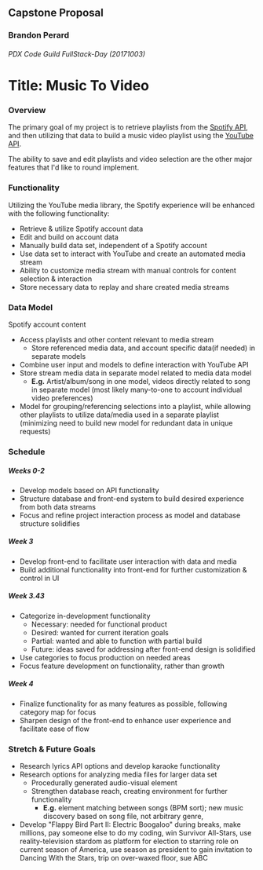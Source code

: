 ## Capstone Proposal
### Brandon Perard
###### PDX Code Guild FullStack-Day (20171003)

# Title: Music To Video

### Overview
The primary goal of my project is to retrieve playlists from the [Spotify API](https://developer.spotify.com/),
and then utilizing that data to build a music video playlist using the [YouTube API](https://developers.google.com/youtube/iframe_api_reference).

The ability to save and edit playlists and video selection are the other major features that I'd like to round implement.


### Functionality
Utilizing the YouTube media library, the Spotify experience will be enhanced with the following functionality:
* Retrieve & utilize Spotify account data
* Edit and build on account data
* Manually build data set, independent of a Spotify account
* Use data set to interact with YouTube and create an automated media stream
* Ability to customize media stream with manual controls for content selection & interaction
* Store necessary data to replay and share created media streams


### Data Model
Spotify account content
- Access playlists and other content relevant to media stream
  - Store referenced media data, and account specific data(if needed) in separate models
- Combine user input and models to define interaction with YouTube API
- Store stream media data in separate model related to media data model
  - **E.g.** Artist/album/song in one model, videos directly related to song in separate model (most likely many-to-one
    to account individual video preferences)
- Model for grouping/referencing selections into a playlist, while allowing other playlists to utilize data/media used
  in a separate playlist (minimizing need to build new model for redundant data in unique requests)


### Schedule
##### Weeks 0-2
* Develop models based on API functionality
* Structure database and front-end system to build desired experience from both data streams
* Focus and refine project interaction process as model and database structure solidifies

##### Week 3
* Develop front-end to facilitate user interaction with data and media
* Build additional functionality into front-end for further customization & control in UI

##### Week 3.43
* Categorize in-development functionality
  * Necessary: needed for functional product
  * Desired: wanted for current iteration goals
  * Partial: wanted and able to function with partial build
  * Future: ideas saved for addressing after front-end design is solidified
* Use categories to focus production on needed areas
* Focus feature development on functionality, rather than growth

##### Week 4
* Finalize functionality for as many features as possible, following category map for focus
* Sharpen design of the front-end to enhance user experience and facilitate ease of flow


### Stretch & Future Goals
* Research lyrics API options and develop karaoke functionality
* Research options for analyzing media files for larger data set
  * Procedurally generated audio-visual element
  * Strengthen database reach, creating environment for further functionality
    * **E.g.** element matching between songs (BPM sort); new music discovery based on song file, not arbitrary genre,
* Develop "Flappy Bird Part II: Electric Boogaloo" during breaks, make millions, pay someone else to do my coding, win
  Survivor All-Stars, use reality-television stardom as platform for election to starring role on current season of
  America, use season as president to gain invitation to Dancing With the Stars, trip on over-waxed floor, sue ABC
